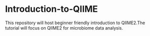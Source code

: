 # Introduction-to-QIIME
This repository will host beginner friendly introduction to QIIME2.The tutorial will focus on QIIME2 for microbiome data analysis.
